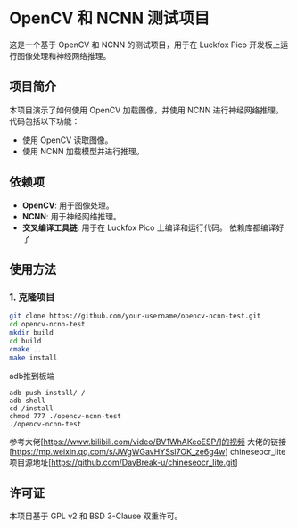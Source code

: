 # OpenCV 和 NCNN 测试项目

这是一个基于 OpenCV 和 NCNN 的测试项目，用于在 Luckfox Pico 开发板上运行图像处理和神经网络推理。

## 项目简介

本项目演示了如何使用 OpenCV 加载图像，并使用 NCNN 进行神经网络推理。代码包括以下功能：
- 使用 OpenCV 读取图像。
- 使用 NCNN 加载模型并进行推理。

## 依赖项

- **OpenCV**: 用于图像处理。
- **NCNN**: 用于神经网络推理。
- **交叉编译工具链**: 用于在 Luckfox Pico 上编译和运行代码。
依赖库都编译好了
## 使用方法

### 1. 克隆项目

```bash
git clone https://github.com/your-username/opencv-ncnn-test.git
cd opencv-ncnn-test
mkdir build
cd build
cmake ..
make install

```
adb推到板端
```
adb push install/ /
adb shell
cd /install
chmod 777 ./opencv-ncnn-test
./opencv-ncnn-test
```

参考大佬[https://www.bilibili.com/video/BV1WhAKeoESP/]的视频
大佬的链接[https://mp.weixin.qq.com/s/JWgWGavHYSsl7OK_ze6g4w]
chineseocr_lite项目源地址[https://github.com/DayBreak-u/chineseocr_lite.git]

## 许可证

本项目基于 GPL v2 和 BSD 3-Clause 双重许可。